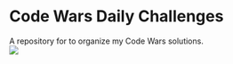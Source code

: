 # Code Wars Daily Challenges

A repository for to organize my Code Wars solutions.
<br>
<img src="https://www.codewars.com/users/OMahoneyM/badges/large">
